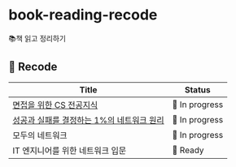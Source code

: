 # book-reading-recode
📚책 읽고 정리하기

## 📝 Recode

| Title | Status |
|-------|--------|
| [면접을 위한 CS 전공지식](https://github.com/ninaaano/book-reading-recode/tree/main/%EB%A9%B4%EC%A0%91%EC%9D%84_%EC%9C%84%ED%95%9C_CS_%EC%A0%84%EA%B3%B5%EC%A7%80%EC%8B%9D) | 📖 In progress |
| [성공과 실패를 결정하는 1%의 네트워크 원리](https://github.com/ninaaano/book-reading-recode/tree/main/%EC%84%B1%EA%B3%B5%EA%B3%BC_%EC%8B%A4%ED%8C%A8%EB%A5%BC_%EA%B2%B0%EC%A0%95%ED%95%98%EB%8A%94_1%EC%9D%98_%EB%84%A4%ED%8A%B8%EC%9B%8C%ED%81%AC_%EC%9B%90%EB%A6%AC) | 📖 In progress |
| 모두의 네트워크 | 📖 In progress |
| IT 엔지니어를 위한 네트워크 입문 | 🔖 Ready |